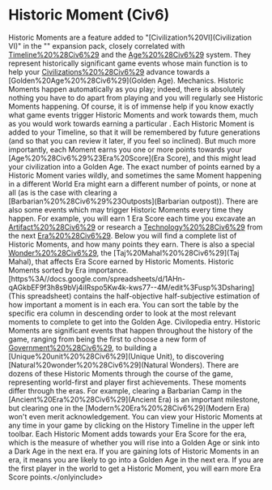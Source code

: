 # Historic Moment (Civ6)

Historic Moments are a feature added to "[Civilization%20VI](Civilization VI)" in the "" expansion pack, closely correlated with [Timeline%20%28Civ6%29](Timelines) and the [Age%20%28Civ6%29](Ages) system. They represent historically significant game events whose main function is to help your [Civilizations%20%28Civ6%29](civilization) advance towards a [Golden%20Age%20%28Civ6%29](Golden Age).
Mechanics.
Historic Moments happen automatically as you play; indeed, there is absolutely nothing you have to do apart from playing and you will regularly see Historic Moments happening. Of course, it is of immense help if you know exactly what game events trigger Historic Moments and work towards them, much as you would work towards earning a particular .
Each Historic Moment is added to your Timeline, so that it will be remembered by future generations (and so that you can review it later, if you feel so inclined). But much more importantly, each Moment earns you one or more points towards your [Age%20%28Civ6%29%23Era%20Score](Era Score), and this might lead your civilization into a Golden Age.
The exact number of points earned by a Historic Moment varies wildly, and sometimes the same Moment happening in a different World Era might earn a different number of points, or none at all (as is the case with clearing a [Barbarian%20%28Civ6%29%23Outposts](Barbarian outpost)). There are also some events which may trigger Historic Moments every time they happen. For example, you will earn 1 Era Score each time you excavate an [Artifact%20%28Civ6%29](Artifact) or research a [Technology%20%28Civ6%29](technology) from the next [Era%20%28Civ6%29](era). Below you will find a complete list of Historic Moments, and how many points they earn.
There is also a special [Wonder%20%28Civ6%29](wonder), the [Taj%20Mahal%20%28Civ6%29](Taj Mahal), that affects Era Score earned by Historic Moments.
Historic Moments sorted by Era importance.
[https%3A//docs.google.com/spreadsheets/d/1AHn-qAGkbEF9f3h8s9bVj4iIRspo5Kw4k-kws77--4M/edit%3Fusp%3Dsharing](This spreadsheet) contains the half-objective half-subjective estimation of how important a moment is in each era. You can sort the table by the specific era column in descending order to look at the most relevant moments to complete to get into the Golden Age.
Civilopedia entry.
Historic Moments are significant events that happen throughout the history of the game, ranging from being the first to choose a new form of [Government%20%28Civ6%29](government), to building a [Unique%20unit%20%28Civ6%29](Unique Unit), to discovering [Natural%20wonder%20%28Civ6%29](Natural Wonders). There are dozens of these Historic Moments through the course of the game, representing world-first and player first achievements. These moments differ through the eras. For example, clearing a Barbarian Camp in the [Ancient%20Era%20%28Civ6%29](Ancient Era) is an important milestone, but clearing one in the [Modern%20Era%20%28Civ6%29](Modern Era) won't even merit acknowledgement. You can view your Historic Moments at any time in your game by clicking on the History Timeline in the upper left toolbar.
Each Historic Moment adds towards your Era Score for the era, which is the measure of whether you will rise into a Golden Age or sink into a Dark Age in the next era. If you are gaining lots of Historic Moments in an era, it means you are likely to go into a Golden Age in the next era. If you are the first player in the world to get a Historic Moment, you will earn more Era Score points.&lt;/onlyinclude&gt;